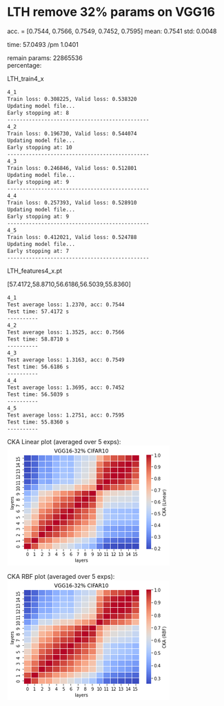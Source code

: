 # LTH remove 32% params on VGG16
acc. = [0.7544, 0.7566, 0.7549, 0.7452, 0.7595] mean: 0.7541 std: 0.0048

time: 57.0493 /pm 1.0401

remain params: 22865536<br>
percentage: <br>

LTH_train4_x
```
4_1
Train loss: 0.308225, Valid loss: 0.538320
Updating model file...
Early stopping at: 8
----------------------------------------------
4_2
Train loss: 0.196730, Valid loss: 0.544074
Updating model file...
Early stopping at: 10
----------------------------------------------
4_3
Train loss: 0.246846, Valid loss: 0.512801
Updating model file...
Early stopping at: 9
----------------------------------------------
4_4
Train loss: 0.257393, Valid loss: 0.528910
Updating model file...
Early stopping at: 9
----------------------------------------------
4_5
Train loss: 0.412021, Valid loss: 0.524788
Updating model file...
Early stopping at: 7
----------------------------------------------
```

LTH_features4_x.pt

[57.4172,58.8710,56.6186,56.5039,55.8360]
```
4_1
Test average loss: 1.2370, acc: 0.7544
Test time: 57.4172 s
----------
4_2
Test average loss: 1.3525, acc: 0.7566
Test time: 58.8710 s
----------
4_3
Test average loss: 1.3163, acc: 0.7549
Test time: 56.6186 s
----------
4_4
Test average loss: 1.3695, acc: 0.7452
Test time: 56.5039 s
----------
4_5
Test average loss: 1.2751, acc: 0.7595
Test time: 55.8360 s
----------
```

CKA Linear plot (averaged over 5 exps): <br>
![vgg16_32_linear](vgg16_32_linear.png)

CKA RBF plot (averaged over 5 exps): <br>
![vgg16_32_rbf](vgg16_32_rbf.png)
